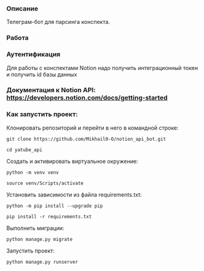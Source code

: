 ### Описание
Телеграм-бот для парсинга конспекта.

### Работа


### Аутентификация
Для работы с конспектами Notion надо получить интеграционный токен и получить id базы данных

### Документация к Notion API: https://developers.notion.com/docs/getting-started


### Как запустить проект:
Клонировать репозиторий и перейти в него в командной строке:
```
git clone https://github.com/Mikhail0-O/notion_api_bot.git

cd yatube_api
```
Cоздать и активировать виртуальное окружение:
```
python -m venv venv

source venv/Scripts/activate
```
Установить зависимости из файла requirements.txt:
```
python -m pip install --upgrade pip

pip install -r requirements.txt
```
Выполнить миграции:
```
python manage.py migrate
```
Запустить проект:
```
python manage.py runserver
```